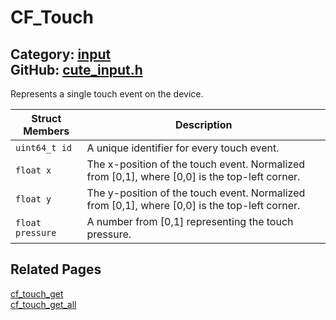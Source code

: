 [//]: # (This file is automatically generated by Cute Framework's docs parser.)
[//]: # (Do not edit this file by hand!)
[//]: # (See: https://github.com/RandyGaul/cute_framework/blob/master/samples/docs_parser.cpp)
[](../header.md ':include')

# CF_Touch

Category: [input](/api_reference?id=input)  
GitHub: [cute_input.h](https://github.com/RandyGaul/cute_framework/blob/master/include/cute_input.h)  
---

Represents a single touch event on the device.

Struct Members | Description
--- | ---
`uint64_t id` | A unique identifier for every touch event.
`float x` | The x-position of the touch event. Normalized from [0,1], where [0,0] is the top-left corner.
`float y` | The y-position of the touch event. Normalized from [0,1], where [0,0] is the top-left corner.
`float pressure` | A number from [0,1] representing the touch pressure.

## Related Pages

[cf_touch_get](/input/cf_touch_get.md)  
[cf_touch_get_all](/input/cf_touch_get_all.md)  
